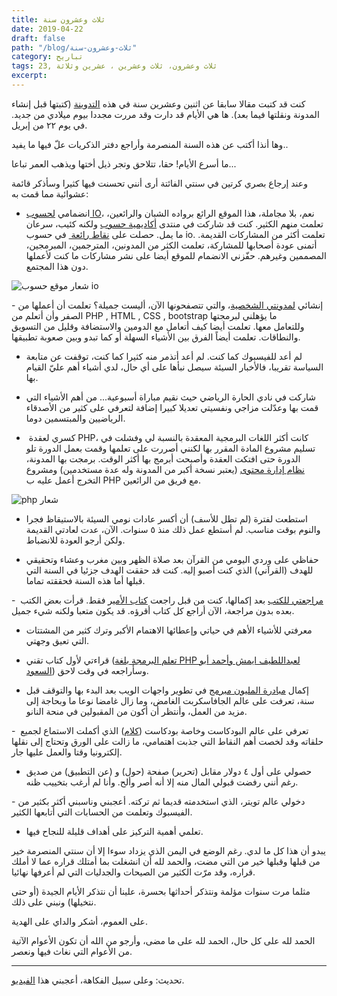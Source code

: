 ```yaml
---
title: ثلاث وعشرون سنة
date: 2019-04-22
draft: false
path: "/blog/ثلاث-وعشرون-سنة"
category: تباريح
tags: 23, ثلاث وعشرون، ثلاث وعشرين ، عشرين وثلاثة
excerpt:
---
```

كنت قد كتبت مقالا سابقا عن اثنين وعشرين سنة في هذه [التدوينة](http://watheq.xyz/post.php?p_id=13) (كتبتها قبل إنشاء المدونة ونقلتها فيما بعد). ها هي الأيام قد دارت وقد مررت مجددا بيوم ميلادي من جديد. في يوم ٢٢ من إبريل.

وها أنذا أكتب عن هذه السنة المنصرمة وأراجع دفتر الذكريات علّ فيها ما يفيد..

ما أسرع الأيام! حقا، تتلاحق وتجر ذيل أختها ويذهب العمر تباعا...

وعند إرجاع بصري كرتين في سنتي الفائتة أرى أنني تحسنت فيها كثيرا وسأذكر قائمة عشوائية مما قمت به: 

- انضمامي [لحسوب](https://io.hsoub.com/ "موقع حسوب")[ IO](https://io.hsoub.com/ "موقع حسوب")، نعم، بلا مجاملة، هذا الموقع الرائع برواده الشبان والرائعين، تعلمت منهم الكثير. كنت قد شاركت في منتدى [أكاديمية حسوب](https://academy.hsoub.com/ "أكاديمية حسوب ") ولكنه كئيب، سرعان ما يمل. حصلت على [نقاط رائعة ](https://io.hsoub.com/u/watheq_alshowaiter "حسابي على حسوب ") في حسوب io. تعلمت أكثر من المشاركات القديمة. أتمنى عودة أصحابها للمشاركة، تعلمت الكثر من المدونين، المترجمين، المبرمجين، المصممين وغيرهم. حفّزني الانضمام للموقع أيضا على نشر مشاركات ما كنت لأعملها دون هذا المجتمع. 

![شعار موقع حسوب io ](https://i.suar.me/mWOQJ/l)

- إنشائي [لمدونتي ](http://watheq.xyz/ "نعم، أشير برابط لموقعي من مقال فيها Recursive")[الشخصية](http://watheq.xyz/ "نعم، أشير برابط لموقعي من مقال فيها Recursive")، والتي تتصفحونها الآن، أليست جميلة؟ تعلمت أن أعملها من الصفر وأن أتعلم من PHP , HTML , CSS , bootstrap ما يؤهلني لبرمجتها وللتعامل معها. تعلمت أيضا كيف أتعامل مع الدومين والاستضافة وقليل من التسويق والنطاقات. تعلمت أيضاً الفرق بين الأشياء السهلة أو كما تبدو وبين صعوبة تطبيقها.

- لم أعد للفيسبوك كما كنت. لم أعد أتذمر منه كثيرا كما كنت، توقفت عن متابعة السياسة تقريبا، فالأخبار السيئة سيصل نبأها على أي حال، لدي أشياء أهم عليّ القيام بها.

- شاركت في نادي الحارة الرياضي حيث نقيم مباراة أسبوعية... من أهم الأشياء التي قمت بها وعدّلت مزاجي ونفسيتي تعديلا كبيرا إضافة لتعرفي على كثير من الأصدقاء الرياضيين والمبتسمين دوما.

-  كسري لعقدة PHP، كانت أكثر اللغات البرمجية المعقدة بالنسبة لي وفشلت في تسليم مشروع المادة المقرر بها لكنني أصررت على تعلمها وقمت بعمل الدورة تلو الدورة حتى افتكت العقدة وأصبحت أبرمج بها أكثر الوقت. برمجت بها المدونة، [نظام إدارة محتوى](https://github.com/WatheqAlshowaiter/my-cms "نظام إدارة المحتوى الذي برمجته") (يعتبر نسخة أكبر من المدونة وله عدة مستخدمين) ومشروع التخرج أعمل عليه ب PHP مع فريق من الرائعين.

![php شعار ](https://i.suar.me/KPy1E/l)

- استطعت لفترة (لم تطل للأسف) أن أكسر عادات نومي السيئة بالاستيقاظ فجرا والنوم بوقت مناسب. لم أستطع عمل ذلك منذ ٥ سنوات. الآن، عدت لعادتي القديمة ولكن أرجو العودة للانضباط.

- حفاظي على وردي اليومي من القرآن بعد صلاة الظهر وبين مغرب وعشاء وتحقيقي للهدف (القرآني) الذي كنت أصبو إليه. كنت قد حققت الهدف جزئيا في السنة التي قبلها أما هذه السنة فحققته تماما. 

-  [مراجعتي للكتب](http://watheq.xyz/post.php?p_id=26 "مثال على مراجعتي لكتاب جواهر البلاغة ") بعد إكمالها، كنت من قبل راجعت [كتاب الأمير](http://watheq.xyz/post.php?p_id=8 "مراجعة كتاب الأمير") فقط. قرأت بعض الكتب بعده بدون مراجعة، الآن أراجع كل كتاب أقرؤه. قد يكون متعبا ولكنه شيء جميل. 

- معرفتي للأشياء الأهم في حياتي وإعطائها الاهتمام الأكبر وترك كثير من المشتتات التي تعيق وجهتي.

- قراءتي لأول كتاب تقني ([تعلم البرمجة بلغة PHP لعبداللطيف ايمش وأحمد أبو السعود](https://librebooks.org/learn-programming-with-php/)) وسأراجعه في وقت لاحق.

- إكمال [مبادرة المليون مبرمج](http://watheq.xyz/post.php?p_id=19 "مبادرة المليون مبرمج") في تطوير واجهات الويب بعد البدء بها والتوقف قبل سنة، تعرفت على عالم الجافاسكربت الغامض، وما زال غامضا نوعا ما وبحاجة إلى مزيد من العمل، وأنتظر أن أكون من المقبولين في منحة النانو.

-  تعرفي على عالم البودكاست وخاصة بودكاست ([كلام](https://soundcloud.com/thamood)) الذي أكملت الاستماع لجميع حلقاته وقد لخصت أهم النقاط التي جذبت اهتمامي، ما زالت على الورق وتحتاج إلى نقلها إلكترونيا وقتا والعمل عليها جار. 

- حصولي على أول ٤ دولار مقابل (تحرير) صفحة (حول) و (عن التطبيق) من صديق رغم أنني رفضت قبولي المال منه إلا أنه أصر وألح. وأنا لم أرغب بتخييب ظنه.

- دخولي عالم تويتر، الذي استخدمته قديما ثم تركته. أعجبني وناسبني أكثر بكثير من الفيسبوك وتعلمت من الحسابات التي أتابعها الكثير.
 
- تعلمي أهمية التركيز على أهداف قليلة للنجاح فيها.

يبدو أن هذا كل ما لدي. رغم الوضع في اليمن الذي يزداد سوءا إلا أن سنتي المنصرمة خير من قبلها وقبلها خير من التي مضت، والحمد لله أن انشغلت بما أمتلك قراره عما لا أملك قراره، وقد مرّت الكثير من الصيحات والجدليات التي لم أعرفها نهائيا.

مثلما مرت سنوات مؤلمة ونتذكر أحداثها بحسرة، علينا أن نتذكر الأيام الجيدة (أو حتى نتخيلها) ونبني على ذلك.

على العموم، أشكر والداي على الهدية.

الحمد لله على كل حال، الحمد لله على ما مضى، وأرجو من الله أن تكون الأعوام الآتية من الأعوام التي نغاث فيها ونعصر. 

----

تحديث: وعلى سبيل الفكاهة، أعجبني هذا [الفيديو](https://www.youtube.com/watch?v=NfF3bThOW0Q&ab_channel=euronews).